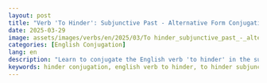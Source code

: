 ```yaml
---
layout: post 
title: "Verb 'To Hinder': Subjunctive Past - Alternative Form Conjugation Guide for Beginners"
date: 2025-03-29
image: assets/images/verbs/en/2025/03/To hinder_subjunctive_past_-_alternative_form.webp
categories: [English Conjugation]
lang: en
description: "Learn to conjugate the English verb 'to hinder' in the subjunctive past. Progress in English with our simple and practical guide."
keywords: hinder conjugation, english verb to hinder, to hinder subjunctive past, english conjugation, learn english
---
```

